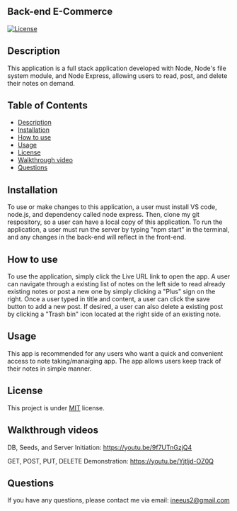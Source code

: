 ## Back-end E-Commerce
  [![License](https://img.shields.io/badge/license-MIT-blue.svg)
    ](https://opensource.org/licenses/MIT)

## Description
This application is a full stack application developed with Node, Node's file system module, and Node Express, allowing users to 
read, post, and delete their notes on demand. 

## Table of Contents
*  [Description](#description)
*  [Installation](#installation)
*  [How to use](#how-to-use)
*  [Usage](#usage)
*  [License](#license)
*  [Walkthrough video](#walkthrough-videos)
*  [Questions](#questions)


## Installation
To use or make changes to this application, a user must install VS code, node.js, and dependency called node express.
Then, clone my git respository, so a user can have a local copy of this application. 
To run the application, a user must run the server by typing "npm start" in the terminal, and any changes in the back-end will reflect in the front-end.

## How to use
To use the application, simply click the Live URL link to open the app. 
A user can navigate through a existing list of notes on the left side to read already existing notes or 
post a new one by simply clicking a "Plus" sign on the right.
Once a user typed in title and content, a user can click the save button to add a new post. 
If desired, a user can also delete a existing post by clicking a "Trash bin" icon located at the right side of an existing note. 

## Usage
This app is recommended for any users who want a quick and convenient access to note taking/manaiging app. 
The app allows users keep track of their notes in simple manner.  

## License
This project is under [MIT](https://opensource.org/licenses/MIT) license.

## Walkthrough videos
DB, Seeds, and Server Initiation: 
https://youtu.be/9f7UTnGzjQ4

GET, POST, PUT, DELETE Demonstration:
https://youtu.be/Yjtljd-OZ0Q


## Questions
If you have any questions, please contact me via email: ineeus2@gmail.com


